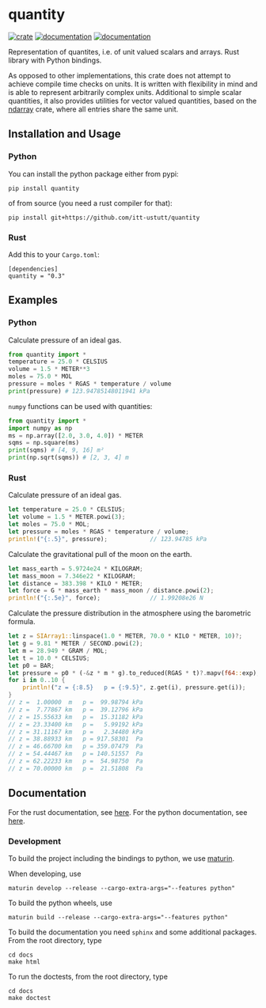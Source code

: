 # quantity

[![crate](https://img.shields.io/crates/v/quantity.svg)](https://crates.io/crates/quantity)
[![documentation](https://docs.rs/quantity/badge.svg)](https://docs.rs/quantity)
[![documentation](https://img.shields.io/badge/docs-github--pages-blue)](https://itt-ustutt.github.io/quantity/index.html)

Representation of quantites, i.e. of unit valued scalars and arrays. Rust library with Python bindings.

As opposed to other implementations, this crate does not attempt to achieve compile time checks on units.
It is written with flexibility in mind and is able to represent arbitrarily complex units.
Additional to simple scalar quantities, it also provides utilities for vector valued quantities, based on the [ndarray](https://github.com/rust-ndarray/ndarray) crate, where all entries share the same unit.

## Installation and Usage

### Python

You can install the python package either from pypi:

```
pip install quantity
```

of from source (you need a rust compiler for that):

```
pip install git+https://github.com/itt-ustutt/quantity
```

### Rust

Add this to your `Cargo.toml`:

```
[dependencies]
quantity = "0.3"
```

## Examples

### Python

Calculate pressure of an ideal gas.

```python
from quantity import *
temperature = 25.0 * CELSIUS
volume = 1.5 * METER**3
moles = 75.0 * MOL
pressure = moles * RGAS * temperature / volume
print(pressure) # 123.94785148011941 kPa
```

`numpy` functions can be used with quantities:

```python
from quantity import *
import numpy as np
ms = np.array([2.0, 3.0, 4.0]) * METER
sqms = np.square(ms)
print(sqms) # [4, 9, 16] m²
print(np.sqrt(sqms)) # [2, 3, 4] m
```


### Rust

Calculate pressure of an ideal gas.

```rust
let temperature = 25.0 * CELSIUS;
let volume = 1.5 * METER.powi(3);
let moles = 75.0 * MOL;
let pressure = moles * RGAS * temperature / volume;
println!("{:.5}", pressure);            // 123.94785 kPa
```

Calculate the gravitational pull of the moon on the earth.

```rust
let mass_earth = 5.9724e24 * KILOGRAM;
let mass_moon = 7.346e22 * KILOGRAM;
let distance = 383.398 * KILO * METER;
let force = G * mass_earth * mass_moon / distance.powi(2);
println!("{:.5e}", force);              // 1.99208e26 N
```

Calculate the pressure distribution in the atmosphere using the barometric formula.

```rust
let z = SIArray1::linspace(1.0 * METER, 70.0 * KILO * METER, 10)?;
let g = 9.81 * METER / SECOND.powi(2);
let m = 28.949 * GRAM / MOL;
let t = 10.0 * CELSIUS;
let p0 = BAR;
let pressure = p0 * (-&z * m * g).to_reduced(RGAS * t)?.mapv(f64::exp);
for i in 0..10 {
    println!("z = {:8.5}   p = {:9.5}", z.get(i), pressure.get(i));
}
// z =  1.00000  m   p =  99.98794 kPa
// z =  7.77867 km   p =  39.12796 kPa
// z = 15.55633 km   p =  15.31182 kPa
// z = 23.33400 km   p =   5.99192 kPa
// z = 31.11167 km   p =   2.34480 kPa
// z = 38.88933 km   p = 917.58301  Pa
// z = 46.66700 km   p = 359.07479  Pa
// z = 54.44467 km   p = 140.51557  Pa
// z = 62.22233 km   p =  54.98750  Pa
// z = 70.00000 km   p =  21.51808  Pa
```

## Documentation

For the rust documentation, see [here](https://docs.rs/quantity).
For the python documentation, see [here](https://itt-ustutt.github.io/quantity/index.html).

### Development

To build the project including the bindings to python, we use [maturin](https://github.com/PyO3/maturin).

When developing, use

```
maturin develop --release --cargo-extra-args="--features python"
```

To build the python wheels, use

```
maturin build --release --cargo-extra-args="--features python"
```

To build the documentation you need `sphinx` and some additional packages. From the root directory, type

```
cd docs
make html
```

To run the doctests, from the root directory, type

```
cd docs
make doctest
```
